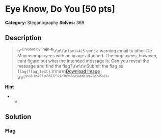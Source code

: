 # Eye Know, Do You [50 pts]

**Category:** Steganography
**Solves:** 369

## Description
>b"<sup>Created by: <b>rajn-b</b></sup>\r\n\r\n`lamia415` sent a warning email to other De Monne employees with an image attached. The employees, however, cant figure out what the intended message is. Can you reveal the message and find the flag?\r\n\r\nSubmit the flag as `flag{flag_text}`.\r\n\r\n[Download Image](https://tinyurl.com/2sa3eyaa)<br>\r\n<sup>sha1: `0b7671635672324c309a3ba5abdb1eb20d245a03`</sup>"

**Hint**
* -

## Solution

### Flag

